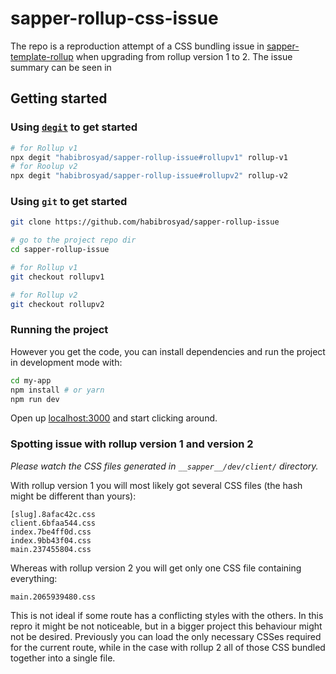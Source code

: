 # sapper-rollup-css-issue

The repo is a reproduction attempt of a CSS bundling issue in [sapper-template-rollup](https://github.com/sveltejs/sapper-template-rollup) when upgrading from rollup version 1 to 2. The issue summary can be seen in 

## Getting started


### Using [`degit`](https://github.com/Rich-Harris/degit) to get started

```bash
# for Rollup v1
npx degit "habibrosyad/sapper-rollup-issue#rollupv1" rollup-v1
# for Roolup v2
npx degit "habibrosyad/sapper-rollup-issue#rollupv2" rollup-v2
```

### Using `git` to get started
``` bash
git clone https://github.com/habibrosyad/sapper-rollup-issue

# go to the project repo dir
cd sapper-rollup-issue 

# for Rollup v1
git checkout rollupv1

# for Rollup v2
git checkout rollupv2
```

### Running the project

However you get the code, you can install dependencies and run the project in development mode with:

```bash
cd my-app
npm install # or yarn
npm run dev
```

Open up [localhost:3000](http://localhost:3000) and start clicking around.

### Spotting issue with rollup version 1 and version 2

_Please watch the CSS files generated in `__sapper__/dev/client/` directory._

With rollup version 1 you will most likely got several CSS files (the hash might be different than yours):
```
[slug].8afac42c.css
client.6bfaa544.css
index.7be4ff0d.css
index.9bb43f04.css
main.237455804.css
```

Whereas with rollup version 2 you will get only one CSS file containing everything:
```
main.2065939480.css
```

This is not ideal if some route has a conflicting styles with the others. In this repro it might be not noticeable, but in a bigger project this behaviour might not be desired. Previously you can load the only necessary CSSes required for the current route, while in the case with rollup 2 all of those CSS bundled together into a single file.
